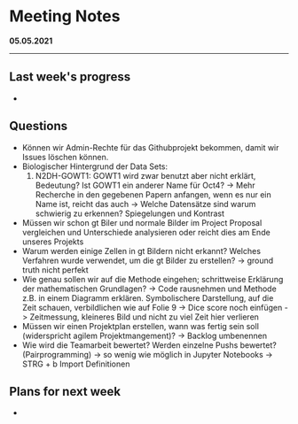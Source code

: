 # Meeting Notes
**05.05.2021**

---
## Last week's progress
-

## Questions

- Können wir Admin-Rechte für das Githubprojekt bekommen, damit wir Issues löschen können. 
- Biologischer Hintergrund der Data Sets:
    1. N2DH-GOWT1: GOWT1 wird zwar benutzt aber nicht erklärt, Bedeutung? Ist GOWT1 ein anderer Name für Oct4?
   -> Mehr Recherche in den gegebenen Papern anfangen, wenn es nur ein Name ist, reicht das auch
   -> Welche Datensätze sind warum schwierig zu erkennen? Spiegelungen und Kontrast
- Müssen wir schon gt Biler und normale Bilder im Project Proposal vergleichen und Unterschiede analysieren oder reicht dies am Ende unseres Projekts
- Warum werden einige Zellen in gt Bildern nicht erkannt? Welches Verfahren wurde verwendet, um die gt Bilder zu erstellen?
  -> ground truth nicht perfekt
- Wie genau sollen wir auf die Methode eingehen; schrittweise Erklärung der mathematischen Grundlagen?
  -> Code rausnehmen und Methode z.B. in einem Diagramm erklären. Symbolischere Darstellung, auf die Zeit schauen, verbildlichen wie auf Folie 9
  -> Dice score noch einfügen
  -> Zeitmessung, kleineres Bild und nicht zu viel Zeit hier verlieren
- Müssen wir einen Projektplan erstellen, wann was fertig sein soll (widerspricht agilem Projektmangement)?
  -> Backlog umbenennen
- Wie wird die Teamarbeit bewertet? Werden einzelne Pushs bewertet? (Pairprogramming)
  -> so wenig wie möglich in Jupyter Notebooks
  -> STRG + b Import Definitionen

## Plans for next week
-
